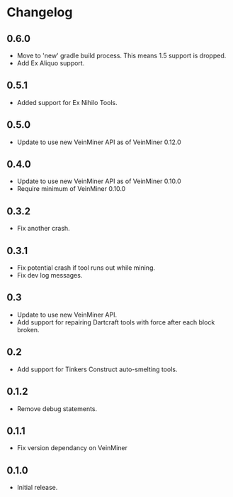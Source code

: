 Changelog
=========

0.6.0
------
* Move to 'new' gradle build process. This means 1.5 support is dropped.
* Add Ex Aliquo support.

0.5.1
-----
* Added support for Ex Nihilo Tools.

0.5.0
-----
* Update to use new VeinMiner API as of VeinMiner 0.12.0

0.4.0
------
* Update to use new VeinMiner API as of VeinMiner 0.10.0
* Require minimum of VeinMiner 0.10.0

0.3.2
------
* Fix another crash.

0.3.1
-----
* Fix potential crash if tool runs out while mining.
* Fix dev log messages.

0.3
----
* Update to use new VeinMiner API.
* Add support for repairing Dartcraft tools with force after each block broken.

0.2
----
* Add support for Tinkers Construct auto-smelting tools.

0.1.2
-----
* Remove debug statements.

0.1.1
-----
* Fix version dependancy on VeinMiner

0.1.0
-----
* Initial release.

